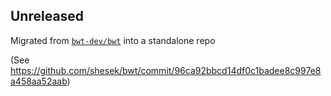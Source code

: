 ## Unreleased

Migrated from [`bwt-dev/bwt`](https://github.com/bwt-dev/bwt) into a standalone repo

(See https://github.com/shesek/bwt/commit/96ca92bbcd14df0c1badee8c997e8a458aa52aab)
